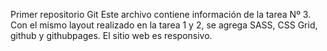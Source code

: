 Primer repositorio Git
Este archivo contiene información de la tarea Nº 3.
Con el mismo layout realizado en la tarea 1 y 2, se agrega SASS, CSS
Grid, github y githubpages.
El sitio web es responsivo.